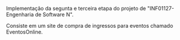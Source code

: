 Implementação da segunta e terceira etapa do projeto de "INF01127-Engenharia de Software N".

Consiste em um site de compra de ingressos para eventos chamado EventosOnline.
